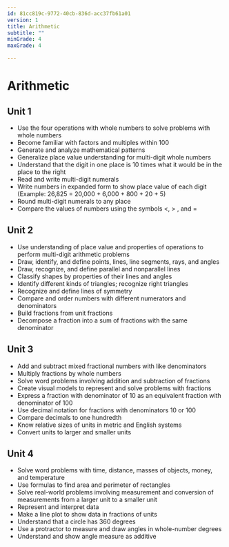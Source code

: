 ```yaml
---
id: 81cc819c-9772-40cb-836d-acc37fb61a01
version: 1
title: Arithmetic
subtitle: ""
minGrade: 4
maxGrade: 4

---
```

# Arithmetic


## Unit 1
* Use the four operations with whole numbers to solve problems with whole numbers
* Become familiar with factors and multiples within 100
* Generate and analyze mathematical patterns
* Generalize place value understanding for multi-digit whole numbers
* Understand that the digit in one place is 10 times what it would be in the place to the right
* Read and write multi-digit numerals
* Write numbers in expanded form to show place value of each digit (Example: 26,825 = 20,000 + 6,000 + 800 + 20 + 5)
* Round multi-digit numerals to any place
* Compare the values of numbers using the symbols <, > , and =

## Unit 2
* Use understanding of place value and properties of operations to perform multi-digit arithmetic problems
* Draw, identify, and define points, lines, line segments, rays, and angles
* Draw, recognize, and define parallel and nonparallel lines
* Classify shapes by properties of their lines and angles
* Identify different kinds of triangles; recognize right triangles
* Recognize and define lines of symmetry
* Compare and order numbers with different numerators and denominators
* Build fractions from unit fractions
* Decompose a fraction into a sum of fractions with the same denominator

## Unit 3
* Add and subtract mixed fractional numbers with like denominators
* Multiply fractions by whole numbers
* Solve word problems involving addition and subtraction of fractions
* Create visual models to represent and solve problems with fractions
* Express a fraction with denominator of 10 as an equivalent fraction with denominator of 100
* Use decimal notation for fractions with denominators 10 or 100
* Compare decimals to one hundredth
* Know relative sizes of units in metric and English systems
* Convert units to larger and smaller units

## Unit 4
* Solve word problems with time, distance, masses of objects, money, and temperature
* Use formulas to find area and perimeter of rectangles
* Solve real-world problems involving measurement and conversion of measurements from a larger unit to a smaller unit
* Represent and interpret data
* Make a line plot to show data in fractions of units
* Understand that a circle has 360 degrees
* Use a protractor to measure and draw angles in whole-number degrees
* Understand and show angle measure as additive
